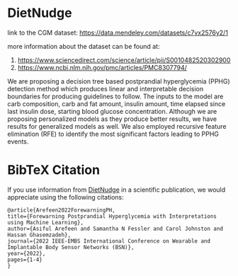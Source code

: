 # DietNudge
link to the CGM dataset: https://data.mendeley.com/datasets/c7vx2576y2/1


more information about the dataset can be found at:
1) https://www.sciencedirect.com/science/article/pii/S0010482520302900
2) https://www.ncbi.nlm.nih.gov/pmc/articles/PMC8307794/

We are proposing a decision tree based postprandial hyperglycemia (PPHG) detection method which produces linear and interpretable decision boundaries for producing guidelines to follow. The inputs to the model are carb composition, carb and fat amount, insulin amount, time elapsed since last insulin dose, starting blood glucose concentration. Although we are proposing personalized models as they produce better results, we have results for generalized models as well. We also employed recursive feature elimination (RFE) to identify the most significant factors leading to PPHG events.

# BibTeX Citation
If you use information from [DietNudge](https://drive.google.com/file/d/1qj4tb76aiTdX5i-WDy73J0co1ElQVaD6/view) in a scientific publication, we would appreciate using the following citations:

    @article{Arefeen2022ForewarningPH,
    title={Forewarning Postprandial Hyperglycemia with Interpretations using Machine Learning},
    author={Asiful Arefeen and Samantha N Fessler and Carol Johnston and Hassan Ghasemzadeh},
    journal={2022 IEEE-EMBS International Conference on Wearable and Implantable Body Sensor Networks (BSN)},
    year={2022},
    pages={1-4}
    }
